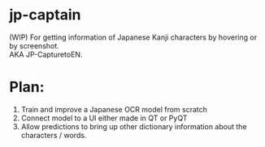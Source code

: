 # jp-captain
(WIP) For getting information of Japanese Kanji characters by hovering or by screenshot.  
AKA JP-CapturetoEN.

# Plan:

1. Train and improve a Japanese OCR model from scratch
2. Connect model to a UI either made in QT or PyQT
3. Allow predictions to bring up other dictionary information about the characters / words.
